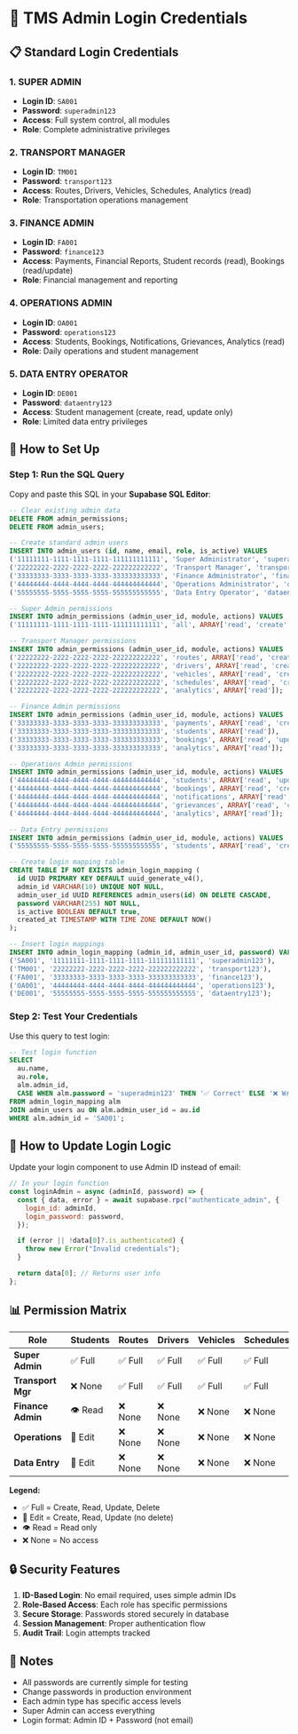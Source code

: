 # 🔐 TMS Admin Login Credentials

## 📋 Standard Login Credentials

### 1. **SUPER ADMIN**

- **Login ID**: `SA001`
- **Password**: `superadmin123`
- **Access**: Full system control, all modules
- **Role**: Complete administrative privileges

### 2. **TRANSPORT MANAGER**

- **Login ID**: `TM001`
- **Password**: `transport123`
- **Access**: Routes, Drivers, Vehicles, Schedules, Analytics (read)
- **Role**: Transportation operations management

### 3. **FINANCE ADMIN**

- **Login ID**: `FA001`
- **Password**: `finance123`
- **Access**: Payments, Financial Reports, Student records (read), Bookings (read/update)
- **Role**: Financial management and reporting

### 4. **OPERATIONS ADMIN**

- **Login ID**: `OA001`
- **Password**: `operations123`
- **Access**: Students, Bookings, Notifications, Grievances, Analytics (read)
- **Role**: Daily operations and student management

### 5. **DATA ENTRY OPERATOR**

- **Login ID**: `DE001`
- **Password**: `dataentry123`
- **Access**: Student management (create, read, update only)
- **Role**: Limited data entry privileges

## 🚀 How to Set Up

### Step 1: Run the SQL Query

Copy and paste this SQL in your **Supabase SQL Editor**:

```sql
-- Clear existing admin data
DELETE FROM admin_permissions;
DELETE FROM admin_users;

-- Create standard admin users
INSERT INTO admin_users (id, name, email, role, is_active) VALUES
('11111111-1111-1111-1111-111111111111', 'Super Administrator', 'superadmin@tms.local', 'super_admin', true),
('22222222-2222-2222-2222-222222222222', 'Transport Manager', 'transport@tms.local', 'transport_manager', true),
('33333333-3333-3333-3333-333333333333', 'Finance Administrator', 'finance@tms.local', 'finance_admin', true),
('44444444-4444-4444-4444-444444444444', 'Operations Administrator', 'operations@tms.local', 'operations_admin', true),
('55555555-5555-5555-5555-555555555555', 'Data Entry Operator', 'dataentry@tms.local', 'data_entry', true);

-- Super Admin permissions
INSERT INTO admin_permissions (admin_user_id, module, actions) VALUES
('11111111-1111-1111-1111-111111111111', 'all', ARRAY['read', 'create', 'update', 'delete']);

-- Transport Manager permissions
INSERT INTO admin_permissions (admin_user_id, module, actions) VALUES
('22222222-2222-2222-2222-222222222222', 'routes', ARRAY['read', 'create', 'update', 'delete']),
('22222222-2222-2222-2222-222222222222', 'drivers', ARRAY['read', 'create', 'update', 'delete']),
('22222222-2222-2222-2222-222222222222', 'vehicles', ARRAY['read', 'create', 'update', 'delete']),
('22222222-2222-2222-2222-222222222222', 'schedules', ARRAY['read', 'create', 'update', 'delete']),
('22222222-2222-2222-2222-222222222222', 'analytics', ARRAY['read']);

-- Finance Admin permissions
INSERT INTO admin_permissions (admin_user_id, module, actions) VALUES
('33333333-3333-3333-3333-333333333333', 'payments', ARRAY['read', 'create', 'update', 'delete']),
('33333333-3333-3333-3333-333333333333', 'students', ARRAY['read']),
('33333333-3333-3333-3333-333333333333', 'bookings', ARRAY['read', 'update']),
('33333333-3333-3333-3333-333333333333', 'analytics', ARRAY['read']);

-- Operations Admin permissions
INSERT INTO admin_permissions (admin_user_id, module, actions) VALUES
('44444444-4444-4444-4444-444444444444', 'students', ARRAY['read', 'update']),
('44444444-4444-4444-4444-444444444444', 'bookings', ARRAY['read', 'create', 'update', 'delete']),
('44444444-4444-4444-4444-444444444444', 'notifications', ARRAY['read', 'create', 'update', 'delete']),
('44444444-4444-4444-4444-444444444444', 'grievances', ARRAY['read', 'create', 'update', 'delete']),
('44444444-4444-4444-4444-444444444444', 'analytics', ARRAY['read']);

-- Data Entry permissions
INSERT INTO admin_permissions (admin_user_id, module, actions) VALUES
('55555555-5555-5555-5555-555555555555', 'students', ARRAY['read', 'create', 'update']);

-- Create login mapping table
CREATE TABLE IF NOT EXISTS admin_login_mapping (
  id UUID PRIMARY KEY DEFAULT uuid_generate_v4(),
  admin_id VARCHAR(10) UNIQUE NOT NULL,
  admin_user_id UUID REFERENCES admin_users(id) ON DELETE CASCADE,
  password VARCHAR(255) NOT NULL,
  is_active BOOLEAN DEFAULT true,
  created_at TIMESTAMP WITH TIME ZONE DEFAULT NOW()
);

-- Insert login mappings
INSERT INTO admin_login_mapping (admin_id, admin_user_id, password) VALUES
('SA001', '11111111-1111-1111-1111-111111111111', 'superadmin123'),
('TM001', '22222222-2222-2222-2222-222222222222', 'transport123'),
('FA001', '33333333-3333-3333-3333-333333333333', 'finance123'),
('OA001', '44444444-4444-4444-4444-444444444444', 'operations123'),
('DE001', '55555555-5555-5555-5555-555555555555', 'dataentry123');
```

### Step 2: Test Your Credentials

Use this query to test login:

```sql
-- Test login function
SELECT
  au.name,
  au.role,
  alm.admin_id,
  CASE WHEN alm.password = 'superadmin123' THEN '✅ Correct' ELSE '❌ Wrong' END as password_check
FROM admin_login_mapping alm
JOIN admin_users au ON alm.admin_user_id = au.id
WHERE alm.admin_id = 'SA001';
```

## 🔄 How to Update Login Logic

Update your login component to use Admin ID instead of email:

```javascript
// In your login function
const loginAdmin = async (adminId, password) => {
  const { data, error } = await supabase.rpc("authenticate_admin", {
    login_id: adminId,
    login_password: password,
  });

  if (error || !data[0]?.is_authenticated) {
    throw new Error("Invalid credentials");
  }

  return data[0]; // Returns user info
};
```

## 📊 Permission Matrix

| Role              | Students | Routes  | Drivers | Vehicles | Schedules | Payments | Notifications | Grievances | Analytics |
| ----------------- | -------- | ------- | ------- | -------- | --------- | -------- | ------------- | ---------- | --------- |
| **Super Admin**   | ✅ Full  | ✅ Full | ✅ Full | ✅ Full  | ✅ Full   | ✅ Full  | ✅ Full       | ✅ Full    | ✅ Full   |
| **Transport Mgr** | ❌ None  | ✅ Full | ✅ Full | ✅ Full  | ✅ Full   | ❌ None  | ❌ None       | ❌ None    | 👁️ Read   |
| **Finance Admin** | 👁️ Read  | ❌ None | ❌ None | ❌ None  | ❌ None   | ✅ Full  | ❌ None       | ❌ None    | 👁️ Read   |
| **Operations**    | 📝 Edit  | ❌ None | ❌ None | ❌ None  | ❌ None   | ❌ None  | ✅ Full       | ✅ Full    | 👁️ Read   |
| **Data Entry**    | 📝 Edit  | ❌ None | ❌ None | ❌ None  | ❌ None   | ❌ None  | ❌ None       | ❌ None    | ❌ None   |

**Legend:**

- ✅ Full = Create, Read, Update, Delete
- 📝 Edit = Create, Read, Update (no delete)
- 👁️ Read = Read only
- ❌ None = No access

## 🔒 Security Features

1. **ID-Based Login**: No email required, uses simple admin IDs
2. **Role-Based Access**: Each role has specific permissions
3. **Secure Storage**: Passwords stored securely in database
4. **Session Management**: Proper authentication flow
5. **Audit Trail**: Login attempts tracked

## 📝 Notes

- All passwords are currently simple for testing
- Change passwords in production environment
- Each admin type has specific access levels
- Super Admin can access everything
- Login format: Admin ID + Password (not email)
